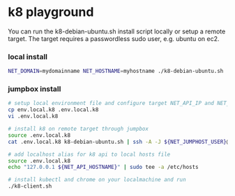 # k8 playground

You can run the k8-debian-ubuntu.sh install script locally or setup a remote target. The target requires a passwordless sudo user, e.g. ubuntu on ec2.

### local install
```bash
NET_DOMAIN=mydomainname NET_HOSTNAME=myhostname ./k8-debian-ubuntu.sh
```

### jumpbox install
```bash
# setup local environment file and configure target NET_API_IP and NET_JUMPHOST
cp env.local.k8 .env.local.k8
vi .env.local.k8

# install k8 on remote target through jumpbox
source .env.local.k8
cat .env.local.k8 k8-debian-ubuntu.sh | ssh -A -J ${NET_JUMPHOST_USER}@${NET_JUMPHOST} ${NET_API_HOSTNAME_USER}@${NET_API_IP} 'bash -s'

# add localhost alias for k8 api to local hosts file
source .env.local.k8
echo "127.0.0.1 ${NET_API_HOSTNAME}" | sudo tee -a /etc/hosts

# install kubectl and chrome on your localmachine and run
./k8-client.sh
````
